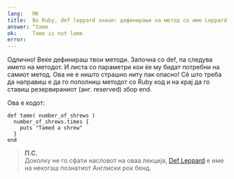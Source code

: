 ```yaml
---
lang:   MK
title:  Во Ruby, def leppard значи: дефинирање на метод со име Leppard
answer: ^tame
ok:     Tame is not lame
error:  
---
```


Одлично! Веќе дефинираш твои методи. Започна со def, па следува името на методот.
И листа со параметри кои ќе му бидат потребни на самиот метод. Ова не е ништо страшно ниту пак опасно!
Сѐ што треба да направиш е да го пополниш методот со Ruby код и на крај да го ставиш резервираниот (анг. reserved) збор end.

Ова е кодот:

    def tame( number_of_shrews )
      number_of_shrews.times {
        puts "Tamed a shrew"
      }
    end
    
> __П.С.__  
> Доколку не го сфати насловот на оваа лекција,
> <a href="http://en.wikipedia.org/wiki/Def_Leppard" target="_blank">Def Leppard</a>
> е име на некогаш познатиот Англиски рок бенд.
